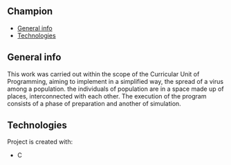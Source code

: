 ## Champion
* [General info](#general-info)
* [Technologies](#technologies)

## General info
This work was carried out within the scope of the Curricular Unit of Programming, aiming to implement in a simplified way, the spread of a virus among a population. the individuals of population are in a space made up of places, interconnected with each other. The execution of the program consists of a phase of preparation and another of simulation.

	
## Technologies
Project is created with:
* C
